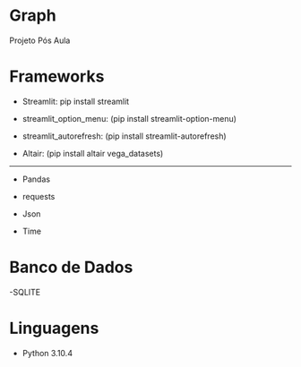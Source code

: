 # Graph

Projeto Pós Aula


# Frameworks 

- Streamlit: pip install streamlit

- streamlit_option_menu: (pip install streamlit-option-menu)

- streamlit_autorefresh: (pip install streamlit-autorefresh)

- Altair: (pip install altair vega_datasets)

-----------------------------------------------------------

- Pandas

- requests

- Json

- Time

# Banco de Dados

-SQLITE

# Linguagens

- Python 3.10.4
